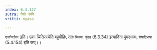 ```yaml
---
index: 6.3.127
sutra: चितेः कपि
vritti: nyasa

---
```

`एकचितीकः` इति। एका चितिरस्येति बहुव्रीहिः, ततः `स्त्रियाः पुंवत्` (6.3.34) इत्यादिना पुंवद्भावः, `शेषाद्विभाषा` (5.4.154) इति कप्।।